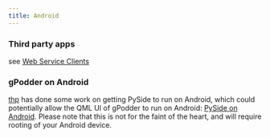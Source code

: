 ```yaml
---
title: Android
---
```


### Third party apps

see [Web Service Clients](web-service-clients.md)

### gPodder on Android

[thp](https://github.com/thp) has done some work on getting PySide to run on Android, which could potentially allow the QML UI of gPodder to run on Android: [PySide on Android](http://thp.io/2011/pyside-android/). Please note that this is not for the faint of the heart, and will require rooting of your Android device.
